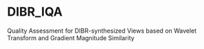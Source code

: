# DIBR_IQA
Quality Assessment for DIBR-synthesized Views based on Wavelet Transform and Gradient Magnitude Similarity

